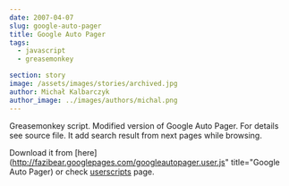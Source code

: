 ```yaml
---
date: 2007-04-07
slug: google-auto-pager
title: Google Auto Pager
tags:
  - javascript
  - greasemonkey

section: story
image: /assets/images/stories/archived.jpg
author: Michał Kalbarczyk
author_image: ../images/authors/michal.png
---
```


Greasemonkey script. Modified version of Google Auto Pager. For details see source file. It add search result from next pages while browsing.

Download it from [here](http://fazibear.googlepages.com/googleautopager.user.js" title="Google Auto Pager) or check [userscripts](http://userscripts.org/scripts/show/6985) page.
